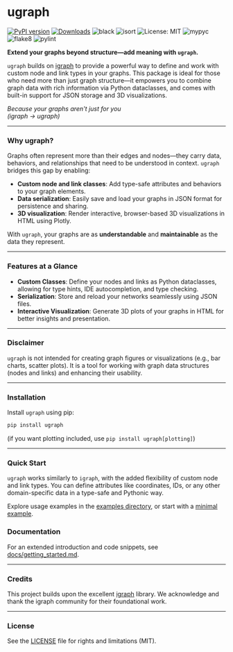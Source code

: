 # ugraph

[![PyPI version](https://badge.fury.io/py/ugraph.svg)](https://badge.fury.io/py/ugraph)
[![Downloads](https://pepy.tech/badge/ugraph)](https://pepy.tech/project/ugraph)
![black](https://img.shields.io/badge/code%20style-black-000000.svg)
![isort](https://img.shields.io/badge/%20imports-isort-%231674b1.svg)
![License: MIT](https://img.shields.io/badge/License-MIT-yellow.svg)
![mypyc](https://img.shields.io/badge/mypy%20checked-100%25-brightgreen)
![flake8](https://img.shields.io/badge/flake8%20checked-100%25-brightgreen)
![pylint](https://img.shields.io/badge/pylint%20checked-100%25-brightgreen)

**Extend your graphs beyond structure—add meaning with `ugraph`.**

`ugraph` builds on [igraph](https://igraph.org/) to provide a powerful way to define and work with custom node and link types in your graphs. This package is ideal for those who need more than just graph structure—it empowers you to combine graph data with rich information via Python dataclasses, and comes with built-in support for JSON storage and 3D visualizations.

_Because your graphs aren't just for you_  
*(igraph → ugraph)*

---

### Why ugraph?

Graphs often represent more than their edges and nodes—they carry data, behaviors, and relationships that need to be understood in context. `ugraph` bridges this gap by enabling:

- **Custom node and link classes**: Add type-safe attributes and behaviors to your graph elements.
- **Data serialization**: Easily save and load your graphs in JSON format for persistence and sharing.
- **3D visualization**: Render interactive, browser-based 3D visualizations in HTML using Plotly.

With `ugraph`, your graphs are as **understandable** and **maintainable** as the data they represent.

---

### Features at a Glance

- **Custom Classes**: Define your nodes and links as Python dataclasses, allowing for type hints, IDE autocompletion, and type checking.
- **Serialization**: Store and reload your networks seamlessly using JSON files.
- **Interactive Visualization**: Generate 3D plots of your graphs in HTML for better insights and presentation.

---

### Disclaimer

`ugraph` is not intended for creating graph figures or visualizations (e.g., bar charts, scatter plots). It is a tool for working with graph data structures (nodes and links) and enhancing their usability.

---

### Installation

Install `ugraph` using pip:

```bash
pip install ugraph
```

(if you want plotting included, use `pip install ugraph[plotting]`)

---

### Quick Start

`ugraph` works similarly to `igraph`, with the added flexibility of custom node and link types. You can define attributes like coordinates, IDs, or any other domain-specific data in a type-safe and Pythonic way.

Explore usage examples in the [examples directory](https://github.com/WonJayne/ugraph/tree/main/src/usage), or start with a [minimal example](https://github.com/WonJayne/ugraph/tree/main/src/usage/minimal_example.py).

### Documentation

For an extended introduction and code snippets, see [docs/getting_started.md](./docs/getting_started.md).

---

### Credits

This project builds upon the excellent [igraph](https://igraph.org/) library. We acknowledge and thank the igraph community for their foundational work.

---

### License

See the [LICENSE](LICENSE) file for rights and limitations (MIT).

